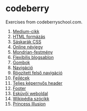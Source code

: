 # codeberry
Exercises from codeberryschool.com.

1. <a href="https://dgnczi92.github.io/codeberry/1_medium_cikk/medium_article.html">Medium-cikk</a>
2. <a href="https://dgnczi92.github.io/codeberry/2_HTML_formazas/html_formazas.html">HTML formázás</a>
3. <a href="https://dgnczi92.github.io/codeberry/3_saskarak_CSS/mantis_shrimp_CSS.html">Sáskarák CSS</a>
4. <a href="https://dgnczi92.github.io/codeberry/4_online_nevjegy/online_nevjegy.html">Online névjegy</a>
5. <a href="https://dgnczi92.github.io/codeberry/5_mondrian-festmeny/mondrian-festmeny.html">Mondrian-festmény</a>
6. <a href="https://dgnczi92.github.io/codeberry/6_flexibilis_blogsablon/flexibilis_blogsablon">Flexibilis blogsablon</a>
7. <a href="https://dgnczi92.github.io/codeberry/7_gombok/buttons.html">Gombok</a>
8. <a href="https://dgnczi92.github.io/codeberry/8_navigacio/navigation.html">Navigáció</a>
9. <a href="https://dgnczi92.github.io/codeberry/9_rogzitett_felso_navigacio/floated_fixed_top_nav.html">Rögzített felső navigáció</a>
10. <a href="https://dgnczi92.github.io/codeberry/10_fejlecek/headers.html">Fejlécek</a>
11. <a href="https://dgnczi92.github.io/codeberry/11_teljes_kepernyos_header/fullscreen_article_header.html">Teljes képernyős header</a>
12. <a href="https://dgnczi92.github.io/codeberry/12_footer/footer.html">Footer</a>
13. <a href="https://dgnczi92.github.io/codeberry/13_eskuvoi_weboldal/eskuvoi_weboldal.html">Esküvői weboldal</a>
14. <a href="https://dgnczi92.github.io/codeberry/14_wikipedia_szocikk/wikipedia_szocikk.html">Wikipédia szócikk</a>
15. <a href="https://dgnczi92.github.io/codeberry/15_test-project/princess.html">Princess Illusion</a>
